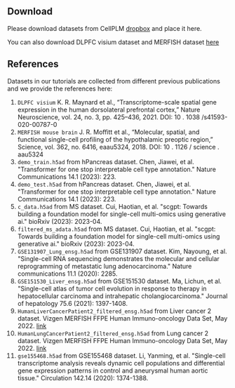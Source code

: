 ## Download

Please download datasets from CellPLM [dropbox](https://www.dropbox.com/scl/fo/i5rmxgtqzg7iykt2e9uqm/h?rlkey=o8hi0xads9ol07o48jdityzv1&dl=0) and place it here.

You can also download DLPFC visium dataset and MERFISH dataset [here](http://sdmbench.drai.cn/)

## References

Datasets in our tutorials are collected from different previous publications and we provide the references here:

1. `DLPFC visium` K. R. Maynard et al., “Transcriptome-scale spatial gene expression in the human dorsolateral prefrontal cortex,” Nature Neuroscience, vol. 24, no. 3, pp. 425–436, 2021. DOI: 10 . 1038 /s41593-020-00787-0
2. `MERFISH mouse brain` J. R. Moffitt et al., “Molecular, spatial, and functional single-cell profiling of the hypothalamic preoptic region,” Science, vol. 362, no. 6416, eaau5324, 2018. DOI: 10 . 1126 / science .
aau5324
3. `demo_train.h5ad` from hPancreas dataset. Chen, Jiawei, et al. "Transformer for one stop interpretable cell type annotation." Nature Communications 14.1 (2023): 223. 
4. `demo_test.h5ad` from hPancreas dataset. Chen, Jiawei, et al. "Transformer for one stop interpretable cell type annotation." Nature Communications 14.1 (2023): 223.
5. `c_data.h5ad` from MS dataset. Cui, Haotian, et al. "scgpt: Towards building a foundation model for single-cell multi-omics using generative ai." bioRxiv (2023): 2023-04.
6. `filtered_ms_adata.h5ad` from MS dataset. Cui, Haotian, et al. "scgpt: Towards building a foundation model for single-cell multi-omics using generative ai." bioRxiv (2023): 2023-04.
7. `GSE131907_Lung_ensg.h5ad` from GSE131907 dataset. Kim, Nayoung, et al. "Single-cell RNA sequencing demonstrates the molecular and cellular reprogramming of metastatic lung adenocarcinoma." Nature communications 11.1 (2020): 2285.
8. `GSE151530_Liver_ensg.h5ad` from GSE151530 dataset. Ma, Lichun, et al. "Single-cell atlas of tumor cell evolution in response to therapy in hepatocellular carcinoma and intrahepatic cholangiocarcinoma." Journal of hepatology 75.6 (2021): 1397-1408.
9. `HumanLiverCancerPatient2_filtered_ensg.h5ad` from Liver cancer 2 dataset. Vizgen MERFISH FFPE Human Immuno-oncology Data Set,  May 2022. [link](https://info.vizgen.com/ffpe-showcase?submissionGuid=88ba0a44-26e2-47a2-8ee4-9118b9811fbf)
10. `HumanLungCancerPatient2_filtered_ensg.h5ad` from Lung cancer 2 dataset. Vizgen MERFISH FFPE Human Immuno-oncology Data Set,  May 2022. [link](https://info.vizgen.com/ffpe-showcase?submissionGuid=88ba0a44-26e2-47a2-8ee4-9118b9811fbf)
11. `gse155468.h5ad` from GSE155468 dataset. Li, Yanming, et al. "Single-cell transcriptome analysis reveals dynamic cell populations and differential gene expression patterns in control and aneurysmal human aortic tissue." Circulation 142.14 (2020): 1374-1388. 
